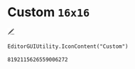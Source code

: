 # Custom `16x16`
<img src="/img/Custom.png" width=16 height=16>

``` CSharp
EditorGUIUtility.IconContent("Custom")
```
```
8192115626559006272
```
